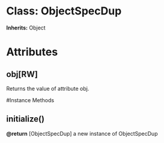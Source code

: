 # Class: ObjectSpecDup
**Inherits:** Object
    



# Attributes
## obj[RW] [](#attribute-i-obj)
Returns the value of attribute obj.


#Instance Methods
## initialize() [](#method-i-initialize)

**@return** [ObjectSpecDup] a new instance of ObjectSpecDup

